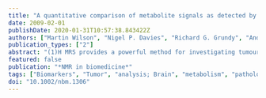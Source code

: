 ```yaml
---
title: "A quantitative comparison of metabolite signals as detected by in vivo MRS with ex vivo 1H HR-MAS for childhood brain tumours."
date: 2009-02-01
publishDate: 2020-01-31T10:57:38.843422Z
authors: ["Martin Wilson", "Nigel P. Davies", "Richard G. Grundy", "Andrew C. Peet"]
publication_types: ["2"]
abstract: "(1)H MRS provides a powerful method for investigating tumour metabolism by allowing the measurement of metabolites in vivo. Recently, the technique of (1)H high-resolution magic angle spinning (HR-MAS) has been shown to produce high-quality data, allowing the accurate measurement of many metabolites present in unprocessed biopsy tissue. The purpose of this study was to evaluate the agreement between the techniques of in vivo MRS and ex vivo HR-MAS for investigating childhood brain tumours. Short-TE (30 ms), single-voxel, in vivo MRS was performed on 16 paediatric patients with brain tumours at 1.5 T. A frozen biopsy sample was available for each patient. HR-MAS was performed on the biopsy samples, and metabolite quantities were determined from the MRS and HR-MAS data using the LCModel and TARQUIN algorithms, respectively. Linear regression was performed on the metabolite quantities to asses the agreement between MRS and HR-MAS. Eight of the 12 metabolite quantities were found to correlate significantly (P < 0.05). The four worst correlating metabolites were aspartate, scyllo-inositol, glycerophosphocholine and N-acetylaspartate, and, except for glycerophosphocholine, this error was reflected in their higher Cramer-Rao lower bounds (CRLBs), suggesting that low signal-to-noise was the greatest source of error for these metabolites. Glycerophosphocholine had a lower CRLB implying that interference with phosphocholine and choline was the most significant source of error. The generally good agreement observed between the two techniques suggests that both MRS and HR-MAS can be used to reliably estimate metabolite quantities in brain tumour tissue and that tumour heterogeneity and metabolite degradation do not have an important effect on the HR-MAS metabolite profile for the tumours investigated. HR-MAS can be used to improve the analysis and understanding of MRS data."
featured: false
publication: "*NMR in biomedicine*"
tags: ["Biomarkers", "Tumor", "analysis; Brain", "metabolism", "pathology; Brain Neoplasms", "diagnosis", "metabolism; Child; Female; Humans; Magnetic Resonance Spectroscopy", "methods; Male; Protons; Reproducibility of Results; Sensitivity and Specificity"]
doi: "10.1002/nbm.1306"
---
```


